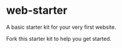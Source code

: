 # web-starter
A basic starter kit for your very first website.

Fork this starter kit to help you get started.
